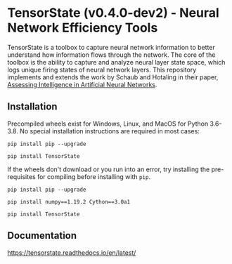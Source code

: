 # TensorState (v0.4.0-dev2) - Neural Network Efficiency Tools

TensorState is a toolbox to capture neural network information to better
understand how information flows through the network. The core of the toolbox is
the ability to capture and analyze neural layer state space, which logs unique
firing states of neural network layers. This repository implements and extends
the work by Schaub and Hotaling in their paper,
[Assessing Intelligence in Artificial Neural Networks](https://arxiv.org/abs/2006.02909).

## Installation

Precompiled wheels exist for Windows, Linux, and MacOS for Python 3.6-3.8. No
special installation instructions are required in most cases:

`pip install pip --upgrade`

`pip install TensorState`

If the wheels don't download or you run into an error, try installing the
pre-requisites for compiling before installing with `pip`.

`pip install pip --upgrade`

`pip install numpy==1.19.2 Cython==3.0a1`

`pip install TensorState`

## Documentation

https://tensorstate.readthedocs.io/en/latest/
